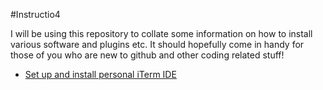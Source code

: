 #Instructio4

I will be using this repository to collate some information on how to install various software and plugins etc. It should hopefully come in handy for those of you who are new to github and other coding related stuff!

* [Set up and install personal iTerm IDE]()
